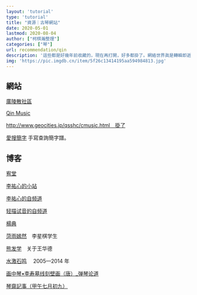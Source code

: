```yaml
---
layout: 'tutorial'
type: 'tutorial'
title: "資源｜古琴網站"
date: 2020-05-01
lastmod: 2020-08-04
author: ["柯棋瀚整理"]
categories: ["琴"]
url: recommendation/qin
description: '這些都是好幾年前收藏的，現在再打開，好多都掛了。網絡世界眞是轉瞬即逝。給自己看的，沒什麼價値'
img: 'https://pic.imgdb.cn/item/5f26c13414195aa594984813.jpg'
---
```


## 網站

[廣陵散社區](http://www.guanglingsan.com/)

[Qin Music](http://www.silkqin.com/)

http://www.geocities.jp/qsshc/cmusic.html　掛了

[愛搜簡字](https://www.isojz.com/) 手寫查詢簡字譜。

## 博客

[宥堂](http://blog.tianya.cn/blog-335153-3.shtml)

[李祐心的小站](https://site.douban.com/li_youxin/)

[李祐心的自频道](https://i.youku.com/i/UNjE5MjIxMDEy?spm=a2h0j.11185381.module_basic_sub.A)

[轻描试音的自频道](https://i.youku.com/i/UMTc2MzUzOTI0?spm=a2hzp.8244740.0.0)

[楊典](http://blog.sina.com.cn/niezheng1972)

[菏雨嫣然](http://blog.sina.com.cn/s/articlelist_1926990944_0_1.html)　李星棋学生

[熊发学](http://blog.sina.com.cn/s/blog_5cd9f0f60100qkjf.html)　关于王华德

[水激石鸣](https://blog.tianya.cn/listcate-114513-0-1.shtml) 　2005—2014 年

[画中琴•李寿墓线刻壁画（唐）_弹琴论道](http://blog.sina.com.cn/s/blog_c4f3c7040102uxnr.html)

[琴齋記事（甲午七月初九）](https://www.douban.com/note/386515104/)
